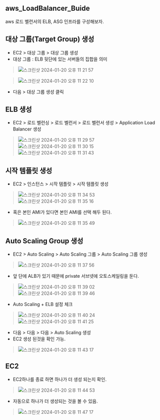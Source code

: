 ## aws_LoadBalancer_Buide
aws 로드 벨런서의 ELB, ASG 인프라를 구성해보자.

## 대상 그룹(Target Group) 생성
- EC2 > 대상 그룹 > 대상 그룹 생성
- 대상 그룹 : ELB 뒷단에 있는 서버들의 집합을 의미
> ![스크린샷 2024-01-20 오후 11 21 57](https://github.com/hanmin0512/aws_LoadBalancer_Buide/assets/37041208/d98e00da-50b9-4cd1-835e-a9339bb64a80)

> ![스크린샷 2024-01-20 오후 11 22 10](https://github.com/hanmin0512/aws_LoadBalancer_Buide/assets/37041208/951d7665-c3aa-4c53-a3ac-839a84ec3f4a)

- 다음 > 대상 그룹 생성 클릭

## ELB 생성
- EC2 > 로드 벨런싱 > 로드 벨런서 > 로드 벨런서 생성 > Application Load Balancer 생성
> ![스크린샷 2024-01-20 오후 11 29 57](https://github.com/hanmin0512/aws_LoadBalancer_Buide/assets/37041208/cc4a9100-74d1-4bf7-920f-6bd23b0ecf22)
> ![스크린샷 2024-01-20 오후 11 30 15](https://github.com/hanmin0512/aws_LoadBalancer_Buide/assets/37041208/f98e86b1-16a9-451b-9856-eb62dac91c1e)
> ![스크린샷 2024-01-20 오후 11 31 43](https://github.com/hanmin0512/aws_LoadBalancer_Buide/assets/37041208/aaa38b8a-5666-44f7-8a39-a83918d7ac56)


## 시작 템플릿 생성
- EC2 > 인스턴스 > 시작 템플릿 > 시작 템플릿 생성
> ![스크린샷 2024-01-20 오후 11 34 53](https://github.com/hanmin0512/aws_LoadBalancer_Buide/assets/37041208/94fbcc7e-401e-4388-9e8c-948b9311a7e7)
> ![스크린샷 2024-01-20 오후 11 35 16](https://github.com/hanmin0512/aws_LoadBalancer_Buide/assets/37041208/7af70760-9cbc-4782-a991-d6294c6127dd)
- 혹은 본인 AMI가 있다면 본인 AMI를 선택 해두 된다.
> ![스크린샷 2024-01-20 오후 11 35 49](https://github.com/hanmin0512/aws_LoadBalancer_Buide/assets/37041208/3c901267-8664-42a3-8ae8-2756080cb442)

## Auto Scaling Group 생성
- EC2 > Auto Scaling > Auto Scaling 그룹 > Auto Scaling 그룹 생성
> ![스크린샷 2024-01-20 오후 11 37 56](https://github.com/hanmin0512/aws_LoadBalancer_Buide/assets/37041208/1291c9e0-a21a-4996-9a0f-6fb1065e98b8)
- 앞 단에 ALB가 있기 때문에 private 서브넷에 오토스케일링을 둔다.
> ![스크린샷 2024-01-20 오후 11 39 02](https://github.com/hanmin0512/aws_LoadBalancer_Buide/assets/37041208/d5c02b76-533b-4881-a592-13debbb458df)
> ![스크린샷 2024-01-20 오후 11 39 46](https://github.com/hanmin0512/aws_LoadBalancer_Buide/assets/37041208/7128a27b-f241-4d15-a095-f2f4a37c51f1)
- Auto Scaling + ELB 설정 체크
> ![스크린샷 2024-01-20 오후 11 40 24](https://github.com/hanmin0512/aws_LoadBalancer_Buide/assets/37041208/358893e1-2d51-46d9-8586-3280dcde0d1a)
> ![스크린샷 2024-01-20 오후 11 41 25](https://github.com/hanmin0512/aws_LoadBalancer_Buide/assets/37041208/349974d7-10f2-4916-91c5-12b3c8fe5fb6)

- 다음 > 다음 > 다음 > Auto Scaling 생성
- EC2 생성 된것을 확인 가능.
> ![스크린샷 2024-01-20 오후 11 43 17](https://github.com/hanmin0512/aws_LoadBalancer_Buide/assets/37041208/53698acf-669a-4217-855f-f64c5cbf3a91)

## EC2 
- EC2하나를 종료 하면 하나가 더 생성 되는지 확인.
> ![스크린샷 2024-01-20 오후 11 44 53](https://github.com/hanmin0512/aws_LoadBalancer_Buide/assets/37041208/03d9eb5c-8504-4840-b2eb-a1aefa5ddc40)

- 자동으로 하나가 더 생성되는 것을 볼 수 있음.
>![스크린샷 2024-01-20 오후 11 47 17](https://github.com/hanmin0512/aws_LoadBalancer_Buide/assets/37041208/150686b4-71b1-407b-940b-1453a56a6b90)


